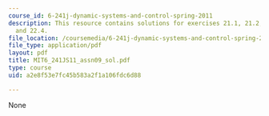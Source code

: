```yaml
---
course_id: 6-241j-dynamic-systems-and-control-spring-2011
description: This resource contains solutions for exercises 21.1, 21.2, 21.3, 22.3,
  and 22.4.
file_location: /coursemedia/6-241j-dynamic-systems-and-control-spring-2011/a2e8f53e7fc45b583a2f1a106fdc6d88_MIT6_241JS11_assn09_sol.pdf
file_type: application/pdf
layout: pdf
title: MIT6_241JS11_assn09_sol.pdf
type: course
uid: a2e8f53e7fc45b583a2f1a106fdc6d88

---
```

None
